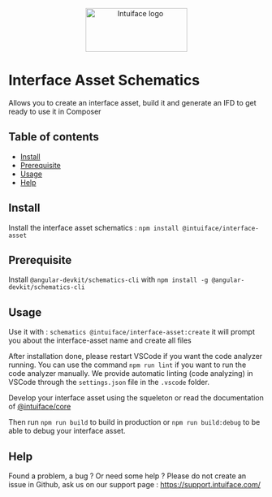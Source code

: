 <p align="center">
  <a href="https://www.intuiface.com//">
    <img src="https://assets-global.website-files.com/6090f790a8effe00c12b39d0/6090f790a8effef0002b3c56_Intuiface%20logo%20animated.gif" alt="Intuiface logo" width="200" height="86">
  </a>
</p>

# Interface Asset Schematics 
Allows you to create an interface asset, build it and generate an IFD to get ready to use it in Composer

## Table of contents

- [Install](#install)
- [Prerequisite](#prerequisite)
- [Usage](#usage)
- [Help](#help)

## Install
Install the interface asset schematics : 
    `npm install @intuiface/interface-asset`
    
## Prerequisite
Install `@angular-devkit/schematics-cli` with `npm install -g @angular-devkit/schematics-cli`

## Usage
Use it with : `schematics @intuiface/interface-asset:create`
    it will prompt you about the interface-asset name and create all files

After installation done, please restart VSCode if you want the code analyzer running. You can use the command `npm run lint` if you want to run the code analyzer manually. We provide automatic linting (code analyzing) in VSCode through the `settings.json` file in the `.vscode` folder.

Develop your interface asset using the squeleton or read the documentation of [@intuiface/core](https://github.com/intuiface/intuiface-cdk/blob/master/libs/core/README.md)

Then run `npm run build` to build in production or `npm run build:debug` to be able to debug your interface asset.

## Help

Found a problem, a bug ? Or need some help ? 
Please do not create an issue in Github, ask us on our support page : https://support.intuiface.com/